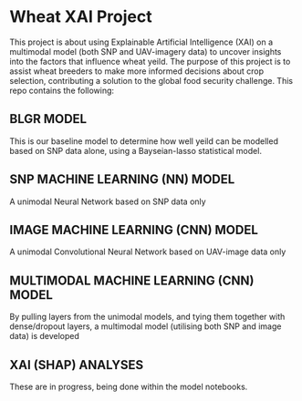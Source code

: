 # Wheat XAI Project
This project is about using Explainable Artificial Intelligence (XAI) on a multimodal model (both SNP and UAV-imagery data) to uncover insights into the factors that influence wheat yeild.
The purpose of this project is to assist wheat breeders to make more informed decisions about crop selection, contributing a solution to the global food security challenge.
This repo contains the following:

## BLGR MODEL
This is our baseline model to determine how well yeild can be modelled based on SNP data alone, using a Bayseian-lasso statistical model.

## SNP MACHINE LEARNING (NN) MODEL
A unimodal Neural Network based on SNP data only

## IMAGE MACHINE LEARNING (CNN) MODEL
A unimodal Convolutional Neural Network based on UAV-image data only

## MULTIMODAL MACHINE LEARNING (CNN) MODEL
By pulling layers from the unimodal models, and tying them together with dense/dropout layers, a multimodal model (utilising both SNP and image data) is developed

## XAI (SHAP) ANALYSES
These are in progress, being done within the model notebooks.

